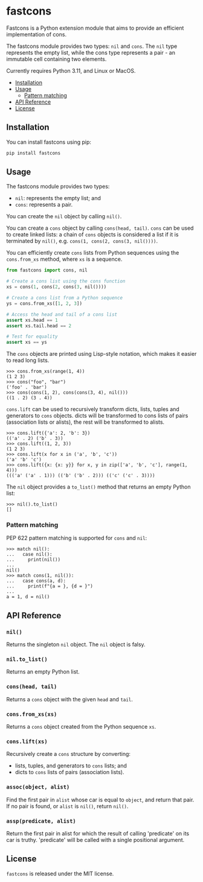 # fastcons

Fastcons is a Python extension module that aims to provide an efficient implementation of cons.

The fastcons module provides two types: `nil` and `cons`. The `nil` type represents the empty list, while the cons type represents a pair - an immutable cell containing two elements.

Currently requires Python 3.11, and Linux or MacOS.

* [Installation](#installation)
* [Usage](#usage)
  + [Pattern matching](#pattern-matching)
* [API Reference](#api-reference)
* [License](#license)

## Installation

You can install fastcons using pip:

``` python
pip install fastcons
```

## Usage

The fastcons module provides two types:

- `nil`: represents the empty list; and
- `cons`: represents a pair.

You can create the `nil` object by calling `nil()`.

You can create a `cons` object by calling `cons(head, tail)`. `cons` can be used to create linked lists: a chain of `cons` objects is considered a list if it is terminated by `nil()`, e.g. `cons(1, cons(2, cons(3, nil())))`.

You can efficiently create `cons` lists from Python sequences using the `cons.from_xs` method, where `xs` is a sequence.

``` python
from fastcons import cons, nil

# Create a cons list using the cons function
xs = cons(1, cons(2, cons(3, nil())))

# Create a cons list from a Python sequence
ys = cons.from_xs([1, 2, 3])

# Access the head and tail of a cons list
assert xs.head == 1
assert xs.tail.head == 2

# Test for equality
assert xs == ys
```

The `cons` objects are printed using Lisp-style notation, which makes it easier to read long lists.

``` python-console
>>> cons.from_xs(range(1, 4))
(1 2 3)
>>> cons("foo", "bar")
('foo' . 'bar')
>>> cons(cons(1, 2), cons(cons(3, 4), nil()))
((1 . 2) (3 . 4))
```

`cons.lift` can be used to recursively transform dicts, lists, tuples and generators to `cons` objects. dicts will be transformed to cons lists of pairs (association lists or alists), the rest will be transformed to alists.

``` python-console
>>> cons.lift({'a': 2, 'b': 3})
(('a' . 2) ('b' . 3))
>>> cons.lift((1, 2, 3))
(1 2 3)
>>> cons.lift(x for x in ('a', 'b', 'c'))
('a' 'b' 'c')
>>> cons.lift({x: {x: y}} for x, y in zip(['a', 'b', 'c'], range(1, 4)))
((('a' ('a' . 1))) (('b' ('b' . 2))) (('c' ('c' . 3))))
```

The `nil` object provides a `to_list()` method that returns an empty Python list:

``` python-console
>>> nil().to_list()
[]
```

### Pattern matching

PEP 622 pattern matching is supported for `cons` and `nil`:

``` python-console
>>> match nil():
...   case nil():
...     print(nil())
...
nil()
>>> match cons(1, nil()):
...   case cons(a, d):
...     print(f"{a = }, {d = }")
...
a = 1, d = nil()
```

## API Reference

### `nil()`

Returns the singleton `nil` object. The `nil` object is falsy.

### `nil.to_list()`

Returns an empty Python list.

### `cons(head, tail)`

Returns a `cons` object with the given `head` and `tail`.

### `cons.from_xs(xs)`

Returns a `cons` object created from the Python sequence `xs`.

### `cons.lift(xs)`

Recursively create a `cons` structure by converting:

- lists, tuples, and generators to `cons` lists; and
- dicts to `cons` lists of pairs (association lists).

### `assoc(object, alist)`

Find the first pair in `alist` whose car is equal to `object`, and return that pair. If no pair is found, or `alist` is `nil()`, return `nil()`.

### `assp(predicate, alist)`

Return the first pair in alist for which the result of calling 'predicate' on its car is truthy. 'predicate' will be called with a single positional argument.


## License

`fastcons` is released under the MIT license.
